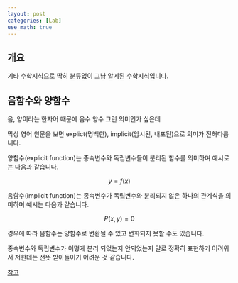 ```yaml
---
layout: post
categories: [Lab]
use_math: true
---
```



## 개요

기타 수학지식으로 딱히 분류없이 그냥 알게된 수학지식입니다.

## 음함수와 양함수

음, 양이라는 한자어 때문에 음수 양수 그런 의미인가 싶은데

막상 영어 원문을 보면 explict(명백한), implicit(암시된, 내포된)으로 의미가 전혀다릅니다.

양함수(explicit function)는 종속변수와 독립변수들이 분리된 함수를 의미하며 예시로는 다음과 같습니다.

$$
y = f(x)
$$

음함수(implicit function)는 종속변수가 독립변수와 분리되지 않은 하나의 관계식을 의미하며 예시는 다음과 같습니다.

$$
P(x, y) = 0
$$

경우에 따라 음함수는 양함수로 변환될 수 있고 변화되지 못할 수도 있습니다.

종속변수와 독립변수가 어떻게 분리 되었는지 안되었는지 말로 정확히 표현하기 어려워서 저한테는 선뜻 받아들이기 어려운 것 같습니다.

[참고](https://www.youtube.com/watch?v=erW81pOXYho&list=PLkoaXOTFHiqjfsanyvicarnZv-YLC8QN-&index=6)